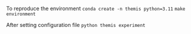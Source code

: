 To reproduce the environment
`conda create -n themis python=3.11`
`make environment`

After setting configuration file
`python themis experiment`
